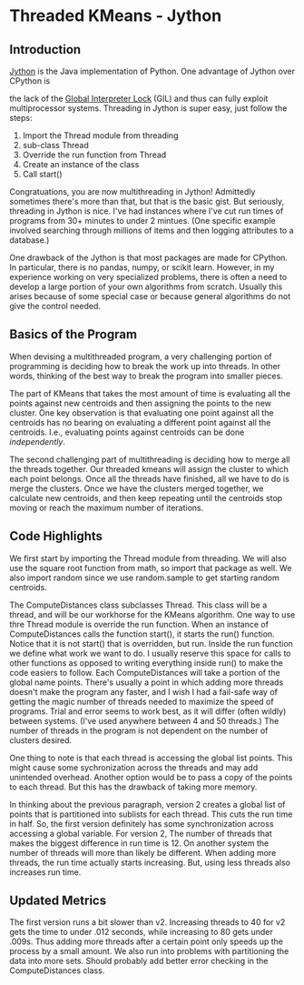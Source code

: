 <h1>Threaded KMeans - Jython</h1>
<h2>Introduction</h2>
<p>
<a href="https://www.jython.org">Jython</a> is the Java implementation of Python. One advantage of Jython over CPython is

the lack of the <a href="https://wiki.python.org/moin/GlobalInterpreterLock">Global Interpreter Lock</a> (GIL) and thus can fully
exploit multiprocessor systems. Threading in Jython is super easy, just follow the steps:
<ol>
	<li>Import the Thread module from threading</li>
	<li>sub-class Thread</li>
	<li>Override the run function from Thread</li>
	<li>Create an instance of the class</li>
	<li>Call start()</li>
</ol>
</p>

<p>
Congratuations, you are now multithreading in Jython! Admittedly sometimes there's more than that, but that is the basic gist.
But seriously, threading in Jython is nice. I've had instances where I've cut run times of programs from 30+ minutes to under 2 mintues.
(One specific example involved searching through millions of items and then logging attributes to a database.)
</p>

<p>
One drawback of the Jython is that most packages are made for CPython. In particular, there is no pandas, numpy, or scikit learn.
However, in my experience working on very specialized problems, there is often a need to develop a large portion of your own
algorithms from scratch. Usually this arises because of some special case or because general algorithms do not give the control needed.
</p>
<h2>Basics of the Program</h2>
<p>
When devising a multithreaded program, a very challenging portion of programming is deciding how to break the work up into threads. In other
words, thinking of the best way to break the program into smaller pieces.
</p>

<p>
The part of KMeans that takes the most amount of time is evaluating all the points against new centroids and then assigning the points to the new
cluster. One key observation is that evaluating one point against all the centroids has no bearing on evaluating a different point against all the centroids.
I.e., evaluating points against centroids can be done <i>independently</i>.
</p>

<p>
The second challenging part of multithreading is deciding how to merge all the threads together. 
Our threaded kmeans will assign the cluster to which each point belongs.
Once all the threads have finished, all we have to do is merge the clusters.
Once we have the clusters merged together, we calculate new centroids, and then keep repeating until the centroids stop moving or reach the maximum number
of iterations.
</p>
<h2>Code Highlights</h2>
<p>
We first start by importing the Thread module from threading. We will also use the square root function from math, so import that package as well.
We also import random since we use random.sample to get starting random centroids.
</p>

<p>
The ComputeDistances class subclasses Thread. This class will be a thread, and will be our workhorse for the KMeans algorithm.
One way to use thre Thread module is override the run function. When an instance of ComputeDistances calls the function start(), it starts the run() function.
Notice that it is not start() that is overridden, but run. Inside the run function we define what work we want to do.
I usually reserve this space for calls to other functions as opposed to writing everything inside run() to make the code easiers to follow.
Each ComputeDistances will take a portion of the global name points. There's usually a point in which adding more threads doesn't make the program any faster, and
I wish I had a fail-safe way of getting the magic number of threads needed to maximize the speed of programs.
Trial and error seems to work best, as it will differ (often wildly) between systems. (I've used anywhere between 4 and 50 threads.)
The number of threads in the program is not dependent on the number of clusters desired.
</p>

<p>
One thing to note is that each thread is accessing the global list points. This might cause
some sychronization across the threads and may add unintended overhead.
Another option would be to pass a copy of the points to each thread. But this has the drawback of 
taking more memory. 
</p>

<p>
In thinking about the previous paragraph, version 2 creates a global list of points that is partitioned into sublists for each thread. 
This cuts the run time in half. So, the first version definitely has some synchronization across accessing a global variable. For version 2, 
The number of threads that makes the biggest difference in run time is 12. On another system the number of threads will more than likely be different. 
When adding more threads, the run time actually starts increasing. But, using less threads also increases run time.
</p>

<h2>Updated Metrics</h2>
<p>
The first version runs a bit slower than v2. Increasing threads to 40 for v2 gets the time to under .012 seconds, while increasing to 80 gets under .009s. Thus adding more threads after a certain point only speeds up the process by a small amount. We also run into problems with partitioning the data into more sets. Should probably add better error checking in the ComputeDistances class.
</p>
